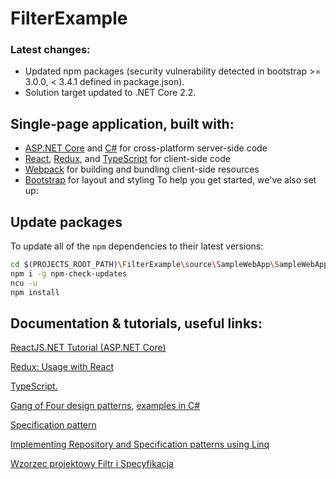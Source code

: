 # FilterExample

### Latest changes:
* Updated npm packages (security vulnerability detected in bootstrap >= 3.0.0, < 3.4.1 defined in package.json). 
* Solution target updated to .NET Core 2.2.

## Single-page application, built with:

* [ASP.NET Core](https://dotnet.microsoft.com/apps/aspnet) and [C#](https://docs.microsoft.com/en-us/dotnet/csharp/programming-guide/index) for cross-platform server-side code 
* [React](https://reactjs.org/), [Redux](https://redux.js.org/), and [TypeScript](http://www.typescriptlang.org/) for client-side code
* [Webpack](https://webpack.github.io/) for building and bundling client-side resources
* [Bootstrap](https://getbootstrap.com/) for layout and styling
To help you get started, we've also set up:

## Update packages
To update all of the `npm` dependencies to their latest versions:
```sh
cd $(PROJECTS_ROOT_PATH)\FilterExample\source\SampleWebApp\SampleWebApp
npm i -g npm-check-updates
ncu -u
npm install
```

## Documentation & tutorials, useful links:

[ReactJS.NET Tutorial (ASP.NET Core)](https://reactjs.net/getting-started/tutorial.html)

[Redux: Usage with React](http://redux.js.org/docs/basics/UsageWithReact.html)

[TypeScript.](https://www.typescriptlang.org/docs/home.html)

[Gang of Four design patterns](http://www.dofactory.com/net/design-patterns), [examples in C#](https://github.com/abishekaditya/DesignPatterns "By Abishekaditya")

[Specification pattern](http://enterprisecraftsmanship.com/2016/02/08/specification-pattern-c-implementation/ "C# implementation By Vladimir Khorikov")

[Implementing Repository and Specification patterns using Linq](http://web.archive.org/web/20120205062215/http://codeinsanity.com/archive/2008/08/13/implementing-repository-and-specification-patterns-using-linq.aspx)

[Wzorzec projektowy Filtr i Specyfikacja](http://adam.wroclaw.pl/2014/11/wzorzec-projektowy-filtr-i-specyfikacja/ "PHP implementation")
